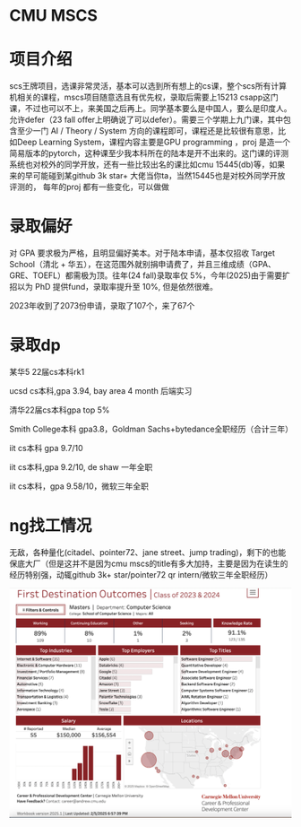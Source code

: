 

# CMU MSCS

# 项目介绍
scs王牌项目，选课非常灵活，基本可以选到所有想上的cs课，整个scs所有计算机相关的课程，mscs项目随意选且有优先权，录取后需要上15213 csapp这门课，不过也可以不上，来美国之后再上。同学基本要么是中国人，要么是印度人。允许defer（23 fall offer上明确说了可以defer）。需要三个学期上九门课，其中包含至少一门 AI / Theory / System 方向的课程即可，课程还是比较很有意思，比如Deep Learning System，课程内容主要是GPU programming ，proj 是造一个简易版本的pytorch，这种课至少我本科所在的陆本是开不出来的。这门课的评测系统也对校外的同学开放，还有一些比较出名的课比如cmu 15445(db)等，如果来的早可能碰到某github 3k star+ 大佬当你ta，当然15445也是对校外同学开放评测的， 每年的proj 都有一些变化，可以做做

# 录取偏好
对 GPA 要求极为严格，且明显偏好美本。对于陆本申请，基本仅招收 Target School（清北 + 华五），在这范围外就别捐申请费了，并且三维成绩（GPA、GRE、TOEFL）都需极为顶。往年(24 fall)录取率仅 5%，今年(2025)由于需要扩招以为 PhD 提供fund，录取率提升至 10%, 但是依然很难。

2023年收到了2073份申请，录取了107个，来了67个
# 录取dp
某华5 22届cs本科rk1

ucsd cs本科,gpa 3.94, bay area 4 month 后端实习

清华22届cs本科gpa top 5%

Smith College本科 gpa3.8，Goldman Sachs+bytedance全职经历（合计三年）

iit cs本科 gpa 9.7/10

iit cs本科,gpa 9.2/10, de shaw 一年全职

iit cs本科，gpa 9.58/10，微软三年全职


# ng找工情况
无敌，各种量化(citadel、pointer72、jane street、jump trading)，剩下的也能保底大厂（但是这并不是因为cmu mscs的title有多大加持，主要是因为在读生的经历特别强，动辄github 3k+ star/pointer72 qr intern/微软三年全职经历）

![](/img/cmumscscarrer.png)
